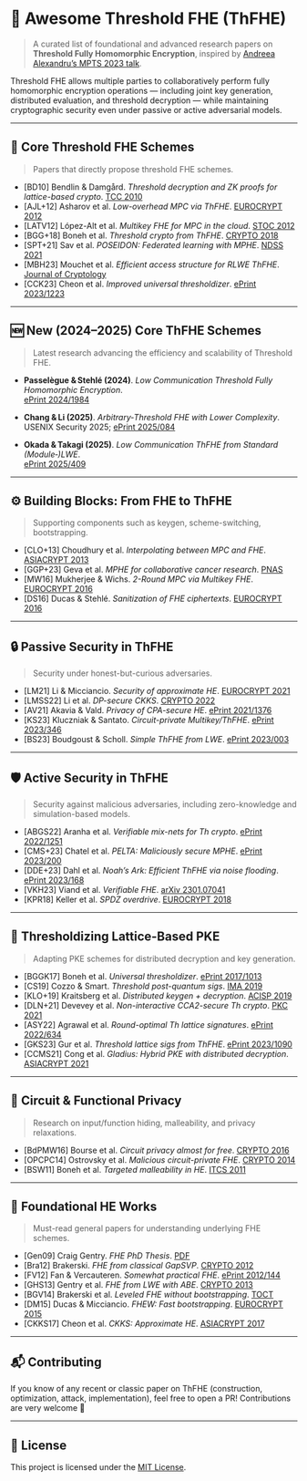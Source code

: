 # 🔐 Awesome Threshold FHE (ThFHE)

> A curated list of foundational and advanced research papers on **Threshold Fully Homomorphic Encryption**, inspired by [Andreea Alexandru’s MPTS 2023 talk](https://csrc.nist.gov/Events/2023/mpts-2023).

Threshold FHE allows multiple parties to collaboratively perform fully homomorphic encryption operations — including joint key generation, distributed evaluation, and threshold decryption — while maintaining cryptographic security even under passive or active adversarial models.

---

## 🧱 Core Threshold FHE Schemes

> Papers that directly propose threshold FHE schemes.

- [BD10] Bendlin & Damgård. *Threshold decryption and ZK proofs for lattice-based crypto*. [TCC 2010](https://doi.org/10.1007/978-3-642-11799-2_13)
- [AJL+12] Asharov et al. *Low-overhead MPC via ThFHE*. [EUROCRYPT 2012](https://doi.org/10.1007/978-3-642-29011-4_29)
- [LATV12] López-Alt et al. *Multikey FHE for MPC in the cloud*. [STOC 2012](https://doi.org/10.1145/2213977.2214086)
- [BGG+18] Boneh et al. *Threshold crypto from ThFHE*. [CRYPTO 2018](https://doi.org/10.1007/978-3-319-96884-1_20)
- [SPT+21] Sav et al. *POSEIDON: Federated learning with MPHE*. [NDSS 2021](https://arxiv.org/abs/2104.10295)
- [MBH23] Mouchet et al. *Efficient access structure for RLWE ThFHE*. [Journal of Cryptology](https://doi.org/10.1007/s00145-023-09448-0)
- [CCK23] Cheon et al. *Improved universal thresholdizer*. [ePrint 2023/1223](https://eprint.iacr.org/2023/1223)

---

## 🆕 New (2024–2025) Core ThFHE Schemes

> Latest research advancing the efficiency and scalability of Threshold FHE.

- **Passelègue & Stehlé (2024)**. *Low Communication Threshold Fully Homomorphic Encryption*.  
  [ePrint 2024/1984](https://eprint.iacr.org/2024/1984)

- **Chang & Li (2025)**. *Arbitrary‑Threshold FHE with Lower Complexity*.  
  USENIX Security 2025; [ePrint 2025/084](https://eprint.iacr.org/2025/084)

- **Okada & Takagi (2025)**. *Low Communication ThFHE from Standard (Module‑)LWE*.  
  [ePrint 2025/409](https://eprint.iacr.org/2025/409)

---

## ⚙️ Building Blocks: From FHE to ThFHE

> Supporting components such as keygen, scheme-switching, bootstrapping.

- [CLO+13] Choudhury et al. *Interpolating between MPC and FHE*. [ASIACRYPT 2013](https://doi.org/10.1007/978-3-642-42033-7_12)
- [GGP+23] Geva et al. *MPHE for collaborative cancer research*. [PNAS](https://www.pnas.org/doi/full/10.1073/pnas.2304415120)
- [MW16] Mukherjee & Wichs. *2-Round MPC via Multikey FHE*. [EUROCRYPT 2016](https://doi.org/10.1007/978-3-662-49896-5_26)
- [DS16] Ducas & Stehlé. *Sanitization of FHE ciphertexts*. [EUROCRYPT 2016](https://doi.org/10.1007/978-3-662-49896-5_11)

---

## 🔒 Passive Security in ThFHE

> Security under honest-but-curious adversaries.

- [LM21] Li & Micciancio. *Security of approximate HE*. [EUROCRYPT 2021](https://doi.org/10.1007/978-3-030-77886-6_23)
- [LMSS22] Li et al. *DP-secure CKKS*. [CRYPTO 2022](https://doi.org/10.1007/978-3-031-15982-4_20)
- [AV21] Akavia & Vald. *Privacy of CPA-secure HE*. [ePrint 2021/1376](https://eprint.iacr.org/2021/1376)
- [KS23] Kluczniak & Santato. *Circuit-private Multikey/ThFHE*. [ePrint 2023/346](https://eprint.iacr.org/2023/346)
- [BS23] Boudgoust & Scholl. *Simple ThFHE from LWE*. [ePrint 2023/003](https://eprint.iacr.org/2023/003)

---

## 🛡️ Active Security in ThFHE

> Security against malicious adversaries, including zero-knowledge and simulation-based models.

- [ABGS22] Aranha et al. *Verifiable mix-nets for Th crypto*. [ePrint 2022/1251](https://eprint.iacr.org/2022/1251)
- [CMS+23] Chatel et al. *PELTA: Maliciously secure MPHE*. [ePrint 2023/200](https://eprint.iacr.org/2023/200)
- [DDE+23] Dahl et al. *Noah’s Ark: Efficient ThFHE via noise flooding*. [ePrint 2023/168](https://eprint.iacr.org/2023/168)
- [VKH23] Viand et al. *Verifiable FHE*. [arXiv 2301.07041](https://arxiv.org/abs/2301.07041)
- [KPR18] Keller et al. *SPDZ overdrive*. [EUROCRYPT 2018](https://doi.org/10.1007/978-3-319-78375-8_6)

---

## 🔁 Thresholdizing Lattice-Based PKE

> Adapting PKE schemes for distributed decryption and key generation.

- [BGGK17] Boneh et al. *Universal thresholdizer*. [ePrint 2017/1013](https://eprint.iacr.org/2017/1013)
- [CS19] Cozzo & Smart. *Threshold post-quantum sigs*. [IMA 2019](https://doi.org/10.1007/978-3-030-30323-5_8)
- [KLO+19] Kraitsberg et al. *Distributed keygen + decryption*. [ACISP 2019](https://doi.org/10.1007/978-3-030-21568-2_9)
- [DLN+21] Devevey et al. *Non-interactive CCA2-secure Th crypto*. [PKC 2021](https://doi.org/10.1007/978-3-030-75245-3_23)
- [ASY22] Agrawal et al. *Round-optimal Th lattice signatures*. [ePrint 2022/634](https://eprint.iacr.org/2022/634)
- [GKS23] Gur et al. *Threshold lattice sigs from ThFHE*. [ePrint 2023/1090](https://eprint.iacr.org/2023/1090)
- [CCMS21] Cong et al. *Gladius: Hybrid PKE with distributed decryption*. [ASIACRYPT 2021](https://doi.org/10.1007/978-3-030-92068-5_5)

---

## 🧪 Circuit & Functional Privacy

> Research on input/function hiding, malleability, and privacy relaxations.

- [BdPMW16] Bourse et al. *Circuit privacy almost for free*. [CRYPTO 2016](https://doi.org/10.1007/978-3-662-53018-4_3)
- [OPCPC14] Ostrovsky et al. *Malicious circuit-private FHE*. [CRYPTO 2014](https://doi.org/10.1007/978-3-662-44371-2_30)
- [BSW11] Boneh et al. *Targeted malleability in HE*. [ITCS 2011](https://doi.org/10.1145/1993636.1993666)

---

## 📖 Foundational HE Works

> Must-read general papers for understanding underlying FHE schemes.

- [Gen09] Craig Gentry. *FHE PhD Thesis*. [PDF](https://crypto.stanford.edu/craig/craig-thesis.pdf)
- [Bra12] Brakerski. *FHE from classical GapSVP*. [CRYPTO 2012](https://doi.org/10.1007/978-3-642-32009-5_49)
- [FV12] Fan & Vercauteren. *Somewhat practical FHE*. [ePrint 2012/144](https://eprint.iacr.org/2012/144)
- [GHS13] Gentry et al. *FHE from LWE with ABE*. [CRYPTO 2013](https://doi.org/10.1007/978-3-642-40041-4_5)
- [BGV14] Brakerski et al. *Leveled FHE without bootstrapping*. [TOCT](https://dl.acm.org/doi/10.1145/2591791)
- [DM15] Ducas & Micciancio. *FHEW: Fast bootstrapping*. [EUROCRYPT 2015](https://doi.org/10.1007/978-3-662-46800-5_24)
- [CKKS17] Cheon et al. *CKKS: Approximate HE*. [ASIACRYPT 2017](https://doi.org/10.1007/978-3-319-70694-8_18)

---

## 📬 Contributing

If you know of any recent or classic paper on ThFHE (construction, optimization, attack, implementation), feel free to open a PR! Contributions are very welcome 🚀

---

## 📘 License

This project is licensed under the [MIT License](https://opensource.org/licenses/MIT).